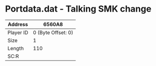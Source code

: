 
#  Portdata.dat - Talking SMK change
Address   | 6560A8
----------|-------------
Player ID | 0 (Byte Offset: 0)
Size 	  | 1
Length 	  | 110
SC:R      | 


